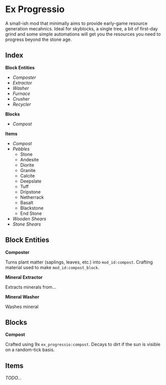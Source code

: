 
# Ex Progressio

A small-ish mod that minimally aims to provide early-game resource generation mecahnics. Ideal for skyblocks, a single tree, a bit of first-day grind and some simple automations will get you the resources you need to progress beyond the stone age.

## Index

**Block Entities**

- *Composter*
- *Extractor*
- *Washer*
- *Furnace*
- *Crusher*
- *Recycler*

**Blocks**

- *Compost*

**Items**

- *Compost*
- *Pebbles*
  - Stone
  - Andesite
  - Diorite
  - Granite
  - Calcite
  - Deepslate
  - Tuff
  - Dripstone
  - Netherrack
  - Basalt
  - Blackstone
  - End Stone
- *Wooden Shears*
- *Stone Shears*

## Block Entities

**Composter**

Turns plant matter (saplings, leaves, etc.) into `mod_id:compost`. Crafting material used to make `mod_id:compost_block`.


**Mineral Extractor**

Extracts minerals from...

**Mineral Washer**

Washes mineral

## Blocks

**Compost**

Crafted using 9x `ex_progressio:compost`. Decays to dirt if the sun is visible on a random-tick basis.

## Items

*TODO...*


<!--
vim: ts=2 sw=2 et fdm=marker :
-->
